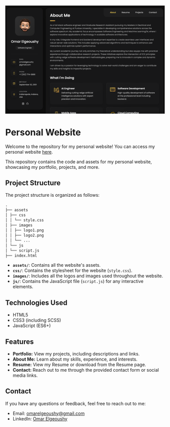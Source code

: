 ![GitHub Cards Preview](https://github.com/omargeo/personal-website/blob/main/assets/images/cover.png)
# Personal Website

Welcome to the repository for my personal website! You can access my personal website [here](https://www.your-website-url.com).

This repository contains the code and assets for my personal website, showcasing my portfolio, projects, and more.

## Project Structure

The project structure is organized as follows:
```
.
├── assets
│ ├── css
│ │ └── style.css
│ ├── images
│ │ ├── logo1.png
│ │ ├── logo2.png
│ │ └── ...
│ └── js
│ └── script.js
├── index.html
```

- **`assets/`**: Contains all the website's assets.
- **`css/`**: Contains the stylesheet for the website (`style.css`).
- **`images/`**: Includes all the logos and images used throughout the website.
- **`js/`**: Contains the JavaScript file (`script.js`) for any interactive elements.

## Technologies Used

- HTML5
- CSS3 (including SCSS)
- JavaScript (ES6+)

## Features

- **Portfolio:** View my projects, including descriptions and links.
- **About Me:** Learn about my skills, experience, and interests.
- **Resume:** View my Resume or download from the Resume page.
- **Contact:** Reach out to me through the provided contact form or social media links.

## Contact

If you have any questions or feedback, feel free to reach out to me:

- Email: omarelgeoushy@gmail.com
- LinkedIn: [Omar Elgeoushy](https://www.linkedin.com/in/omarelgeoushy/)
